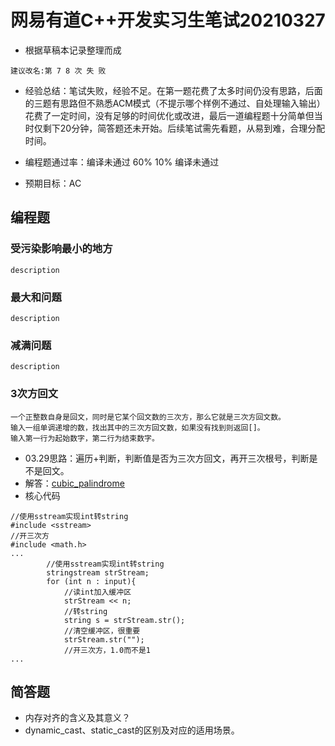 # 网易有道C++开发实习生笔试20210327
- 根据草稿本记录整理而成
```
建议改名:第 7 8 次 失 败
```
- 经验总结：笔试失败，经验不足。在第一题花费了太多时间仍没有思路，后面的三题有思路但不熟悉ACM模式（不提示哪个样例不通过、自处理输入输出）花费了一定时间，没有足够的时间优化或改进，最后一道编程题十分简单但当时仅剩下20分钟，简答题还未开始。后续笔试需先看题，从易到难，合理分配时间。

- 编程题通过率：编译未通过  60%  10%  编译未通过

- 预期目标：AC

## 编程题
### 受污染影响最小的地方

```
description
```

### 最大和问题

```
description
```

### 减满问题

```
description
```

### 3次方回文

```
一个正整数自身是回文，同时是它某个回文数的三次方，那么它就是三次方回文数。
输入一组单调递增的数，找出其中的三次方回文数，如果没有找到则返回[]。
输入第一行为起始数字，第二行为结束数字。
```

- 03.29思路：遍历+判断，判断值是否为三次方回文，再开三次根号，判断是不是回文。
- 解答：[cubic_palindrome](https://github.com/GaoKangYu/Sword-For-Offer/blob/main/%E8%B5%B0%E5%87%BA%E8%88%92%E9%80%82%E5%8C%BA/%E7%BD%91%E6%98%93%E6%9C%89%E9%81%93C%2B%2B%E5%BC%80%E5%8F%91%E5%AE%9E%E4%B9%A0%E7%94%9F%E7%AC%94%E8%AF%9520210327/cubic_palindrome/cubic_palindrome.cpp)
- 核心代码
```
//使用sstream实现int转string
#include <sstream>
//开三次方
#include <math.h>
...
		//使用sstream实现int转string
		stringstream strStream;
		for (int n : input){
			//读int加入缓冲区
			strStream << n;
			//转string
			string s = strStream.str();
			//清空缓冲区，很重要
			strStream.str("");
			//开三次方，1.0而不是1
...
```

## 简答题
- 内存对齐的含义及其意义？
- dynamic_cast、static_cast的区别及对应的适用场景。
